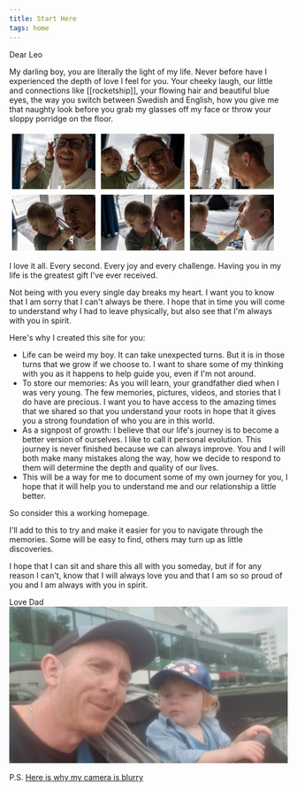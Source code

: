 ```yaml
---
title: Start Here
tags: home
---
```


Dear Leo

My darling boy, you are literally the light of my life. Never before have I experienced the depth of love I feel for you. Your cheeky laugh, our little and connections like [[rocketship]], your flowing hair and beautiful blue eyes, the way you switch between Swedish and English, how you give me that naughty look before you grab my glasses off my face or throw your sloppy porridge on the floor.

<div style="display: flex; flex-wrap: wrap;">
  <img src="assets/images/Leo-glasses/IMG_4739.JPG" style="width: 30%; margin: 5px;" alt="Image 1 Description">
  <img src="assets/images/Leo-glasses/IMG_4740.JPG" style="width: 30%; margin: 5px;" alt="Image 2 Description">
  <img src="assets/images/Leo-glasses/IMG_4741.JPG" style="width: 30%; margin: 5px;" alt="Image 3 Description">
  <img src="assets/images/Leo-glasses/IMG_4743.JPG" style="width: 30%; margin: 5px;" alt="Image 4 Description">
  <img src="assets/images/Leo-glasses/IMG_4744.JPG" style="width: 30%; margin: 5px;" alt="Image 5 Description">
  <img src="assets/images/Leo-glasses/IMG_4746.JPG" style="width: 30%; margin: 5px;" alt="Image 6 Description">
</div>

I love it all. Every second. Every joy and every challenge. Having you in my life is the greatest gift I've ever received.

Not being with you every single day breaks my heart. I want you to know that I am sorry that I can't always be there. I hope that in time you will come to understand why I had to leave physically, but also see that I'm always with you in spirit.

Here's why I created this site for you:

- Life can be weird my boy. It can take unexpected turns. But it is in those turns that we grow if we choose to. I want to share some of my thinking with you as it happens to help guide you, even if I'm not around.
- To store our memories: As you will learn, your grandfather died when I was very young. The few memories, pictures, videos, and stories that I do have are precious. I want you to have access to the amazing times that we shared so that you understand your roots in hope that it gives you a strong foundation of who you are in this world.
- As a signpost of growth: I believe that our life's journey is to become a better version of ourselves. I like to call it personal evolution. This journey is never finished because we can always improve. You and I will both make many mistakes along the way, how we decide to respond to them will determine the depth and quality of our lives.
- This will be a way for me to document some of my own journey for you, I hope that it will help you to understand me and our relationship a little better.

So consider this a working homepage.

I'll add to this to try and make it easier for you to navigate through the memories. Some will be easy to find, others may turn up as little discoveries.

I hope that I can sit and share this all with you someday, but if for any reason I can't, know that I will always love you and that I am so so proud of you and I am always with you in spirit.

Love Dad
![Description](assets/images/misc/leo-dad-boras.jpg)

P.S. [Here is why my camera is blurry](Memories/Random/snake-lake.md)
